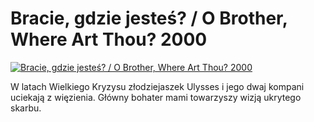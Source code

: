 Bracie, gdzie jesteś? / O Brother, Where Art Thou? 2000 
=============
[![Bracie, gdzie jesteś? / O Brother, Where Art Thou? 2000 ](http://vidos.pl/images/player.gif)](http://vidos.pl/bracie-gdzie-jestes-o-brother-where-art-thou-2000)

 W latach Wielkiego Kryzysu złodziejaszek Ulysses i jego dwaj kompani uciekają z więzienia. Główny bohater mami towarzyszy wizją ukrytego skarbu. 
